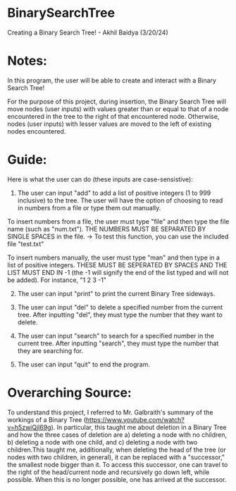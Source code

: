 # BinarySearchTree
Creating a Binary Search Tree! - Akhil Baidya (3/20/24)

# Notes:
In this program, the user will be able to create and interact with a Binary Search Tree!

For the purpose of this project, during insertion, the Binary Search Tree will move nodes (user inputs) with values greater than or equal to that of a node encountered in the tree to the right of that encountered node. Otherwise, nodes (user inputs) with lesser values are moved to the left of existing nodes encountered.

# Guide:
Here is what the user can do (these inputs are case-sensistive):

1. The user can input "add" to add a list of positive integers (1 to 999 inclusive) to the tree. The user will have the option of choosing to read in numbers from a file or type them out manually.

To insert numbers from a file, the user must type "file" and then type the file name (such as "num.txt"). THE NUMBERS MUST BE SEPARATED BY SINGLE SPACES in the file.
-> To test this function, you can use the included file "test.txt"

To insert numbers manually, the user must type "man" and then type in a list of positive integers. THESE MUST BE SEPERATED BY SPACES AND THE LIST MUST END IN -1 (the -1 will signify the end of the list typed and will not be added). For instance, "1 2 3 -1"

2. The user can input "print" to print the current Binary Tree sideways.

3. The user can input "del" to delete a specified number from the current tree. After inputting "del", they must type the number that they want to delete.

4. The user can input "search" to search for a specified number in the current tree. After inputting "search", they must type the number that they are searching for.

5. The user can input "quit" to end the program.

# Overarching Source: 
To understand this project, I referred to Mr. Galbraith's summary of the workings of a Binary Tree (https://www.youtube.com/watch?v=h5zwiQjl69g).
In particular, this taught me about deletion in a Binary Tree and how the three cases of deletion are a) deleting a node with no children, b) deleting a node with one child, and c) deleting a node with two children.This taught me, additionally, when deleting the head of the tree (or nodes with two children, in general), it can be replaced with a "successor," the smallest node bigger than it. To access this successor, one can travel to the right of the head/current node and recursively go down left, while possible. When this is no longer possible, one has arrived at the successor.
